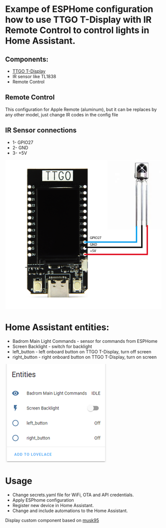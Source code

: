 # Exampe of ESPHome configuration how to use TTGO T-Display with IR Remote Control to control lights in Home Assistant.

## Components: 
* [TTGO T-Display](https://github.com/Xinyuan-LilyGO/TTGO-T-Display)
* IR sensor like TL1838
* Remote Control

## Remote Control
This configuration for Apple Remote (aluminum), but it can be replaces by any other model, just change IR codes in the config file

## IR Sensor connections
* 1- GPIO27
* 2- GND
* 3- +5V

![Image of schematic](https://github.com/anton-semeniak/Esphome-TTGO-T-Display-Remote/blob/master/documents/images/IR_schematic.PNG)

# Home Assistant entities:
* Badrom Main Light Commands - sensor for commands from ESPHome
* Screen Backlight - switch for backlight 
* left_button - left onboard button on TTGO T-Display, turn off screen 
* right_button - right onboard button on TTGO T-Display, turn on screen

![Image of entities](https://github.com/anton-semeniak/Esphome-TTGO-T-Display-Remote/blob/master/documents/images/HAEntities.PNG)

# Usage
* Change secrets.yaml file for WiFi, OTA and API credentials. 
* Apply ESPhome configuration
* Register new device in Home Assistant.
* Change and include automations to the Home Assistant.


Display custom component based on [musk95](https://github.com/musk95/esphome)
